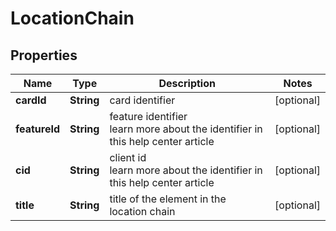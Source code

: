 # LocationChain


## Properties

| Name | Type | Description | Notes |
|------------ | ------------- | ------------- | -------------|
**cardId** | **String** | card identifier |[optional]|
**featureId** | **String** | feature identifier<br>learn more about the identifier in this help center article |[optional]|
**cid** | **String** | client id<br>learn more about the identifier in this help center article |[optional]|
**title** | **String** | title of the element in the location chain |[optional]|